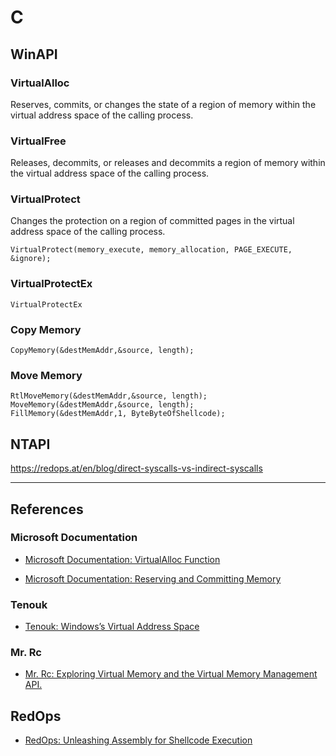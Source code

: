 # C

## WinAPI

### VirtualAlloc

Reserves, commits, or changes the state of a region of memory within the virtual address space of the calling process.

### VirtualFree

Releases, decommits, or releases and decommits a region of memory within the virtual address space of the calling process.

### VirtualProtect

Changes the protection on a region of committed pages in the virtual address space of the calling process.

```
VirtualProtect(memory_execute, memory_allocation, PAGE_EXECUTE, &ignore);
```

### VirtualProtectEx

```
VirtualProtectEx
```

### Copy Memory

```
CopyMemory(&destMemAddr,&source, length);
```

### Move Memory

```
RtlMoveMemory(&destMemAddr,&source, length);
MoveMemory(&destMemAddr,&source, length);
FillMemory(&destMemAddr,1, ByteByteOfShellcode);
```

## NTAPI

https://redops.at/en/blog/direct-syscalls-vs-indirect-syscalls

---
## References

### Microsoft Documentation

- [Microsoft Documentation: VirtualAlloc Function](https://learn.microsoft.com/en-us/windows/win32/api/memoryapi/nf-memoryapi-virtualalloc)

- [Microsoft Documentation: Reserving and Committing Memory](https://learn.microsoft.com/en-us/windows/win32/memory/reserving-and-committing-memory)

### Tenouk

- [Tenouk: Windows’s Virtual Address Space](https://www.tenouk.com/WinVirtualAddressSpace.html)

### Mr. Rc

- [Mr. Rc: Exploring Virtual Memory and the Virtual Memory Management API.](https://de-engineer.github.io/Understanding-Virtual-Memory-Paging-and-other-memory-related-concepts/)

## RedOps

- [RedOps: Unleashing Assembly for Shellcode Execution](https://redops.at/en/blog/shell-we-assemble-unleashing-x86-inline-assembly-for-shellcode-execution)
